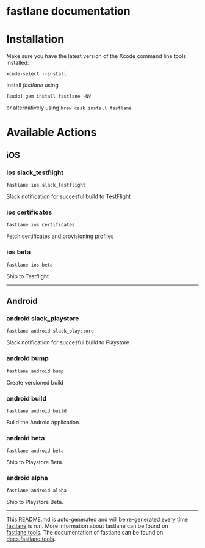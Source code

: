 fastlane documentation
================
# Installation

Make sure you have the latest version of the Xcode command line tools installed:

```
xcode-select --install
```

Install _fastlane_ using
```
[sudo] gem install fastlane -NV
```
or alternatively using `brew cask install fastlane`

# Available Actions
## iOS
### ios slack_testflight
```
fastlane ios slack_testflight
```
Slack notification for succesful build to TestFlight
### ios certificates
```
fastlane ios certificates
```
Fetch certificates and provisioning profiles
### ios beta
```
fastlane ios beta
```
Ship to Testflight.

----

## Android
### android slack_playstore
```
fastlane android slack_playstore
```
Slack notification for succesful build to Playstore
### android bump
```
fastlane android bump
```
Create versioned build
### android build
```
fastlane android build
```
Build the Android application.
### android beta
```
fastlane android beta
```
Ship to Playstore Beta.
### android alpha
```
fastlane android alpha
```
Ship to Playstore Beta.

----

This README.md is auto-generated and will be re-generated every time [fastlane](https://fastlane.tools) is run.
More information about fastlane can be found on [fastlane.tools](https://fastlane.tools).
The documentation of fastlane can be found on [docs.fastlane.tools](https://docs.fastlane.tools).
